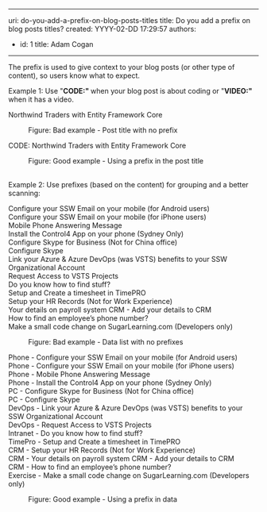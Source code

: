 

---
uri: do-you-add-a-prefix-on-blog-posts-titles
title: Do you add a prefix on blog posts titles?
created: YYYY-02-DD 17:29:57
authors:
  - id: 1
    title: Adam Cogan
---




<span class='intro'> <p class="ssw15-rteElement-P">​The&#160;prefix&#160;is used&#160;to give context to your blog&#160;posts (or other type of content), so users know what to expect.<br></p> </span>

<p>Example 1&#58;&#160;Use &quot;<b>CODE&#58;&quot; </b>when your blog post is&#160;about coding<b></b>&#160;or &quot;<b>VIDEO&#58;&quot;</b> when it has a video.<b></b></p><p class="ssw15-rteElement-GreyBox">Northwind Traders with Entity Framework Core<br></p><dd class="ssw15-rteElement-FigureBad"> Figure&#58; Bad example - Post title with&#160;no prefix<br></dd><p class="ssw15-rteElement-GreyBox">CODE&#58; Northwind​​ Traders with Entity Framework Core<br></p><dd class="ssw15-rteElement-FigureGood">Figure&#58; Good example - Using a prefix in the post title​​<br></dd><p class="ssw15-rteElement-P"><br>Example 2&#58; Use prefixes (based on the content)​&#160;for grouping and a&#160;better scanning&#58;<br></p><p class="ssw15-rteElement-GreyBox">Configure your SSW Email on your mobile (for Android users)
<br>Configure your SSW Email on your mobile (for iPhone users)
<br>Mobile Phone Answering Message
<br>Install the Control4 App on your phone (Sydney Only)
<br>Configure Skype for Business (Not for China office)
<br>Configure Skype
<br>Link your Azure &amp; Azure DevOps (was VSTS) benefits to your SSW Organizational Account
<br>Request Access to VSTS Projects
<br>Do you know how to find stuff?
<br>Setup and Create a timesheet in TimePRO
<br>Setup your HR Records (Not for Work Experience)
<br>Your details on payroll system
CRM - Add your details to CRM
<br>How to find an employee’s phone number?
<br>Make a small code change on SugarLearning.com (Developers only)​
</p><dd class="ssw15-rteElement-FigureBad"> Figure&#58; Bad example - Data list&#160;with&#160;no prefixes<br></dd><p class="ssw15-rteElement-GreyBox">Phone - Configure your SSW Email on your mobile (for Android users)&#160;<br>Phone - Configure your SSW Email on your mobile (for iPhone users)&#160;<br>Phone - Mobile Phone Answering Message&#160;<br>Phone - Install the Control4 App on your phone (Sydney Only)&#160;<br>PC - Configure Skype for Business (Not for China office)&#160;<br>PC - Configure Skype&#160;<br>DevOps - Link your Azure &amp; Azure DevOps (was VSTS) benefits to your SSW Organizational Account&#160;<br>DevOps - Request Access to VSTS Projects&#160;<br>Intranet - Do you know how to find stuff?&#160;<br>TimePro - Setup and Create a timesheet in TimePRO&#160;<br>CRM - Setup your HR Records (Not for Work Experience)&#160;<br>CRM - Your details on payroll system CRM - Add your details to CRM&#160;<br>CRM - How to find an employee’s phone number?&#160;<br>Exercise - Make a small code change on SugarLearning.com (Developers only)​<br></p><dd class="ssw15-rteElement-FigureGood">Figure&#58; Good example - Using a prefix in data​​<br><br></dd>


